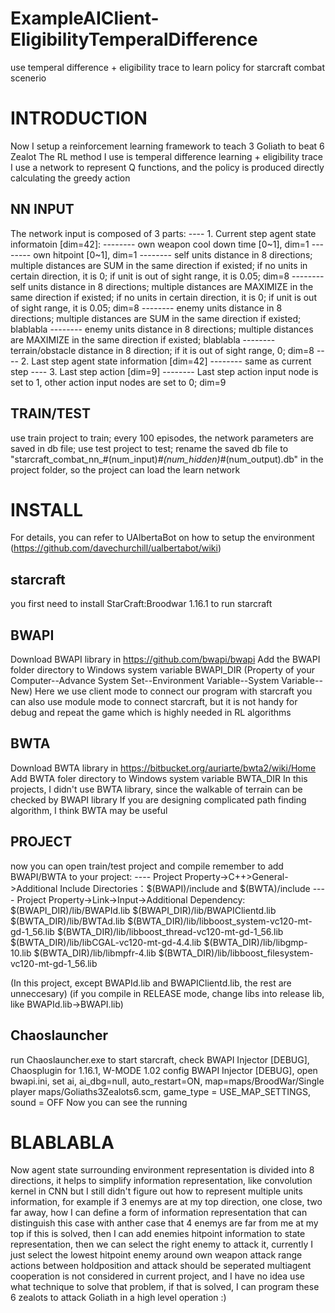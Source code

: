 # ExampleAIClient-EligibilityTemperalDifference
use temperal difference + eligibility trace to learn policy for starcraft combat scenerio

# INTRODUCTION
Now I setup a reinforcement learning framework to teach 3 Goliath to beat 6 Zealot
The RL method I use is temperal difference learning + eligibility trace
I use a network to represent Q functions, and the policy is produced directly calculating the greedy action

## NN INPUT 
The network input is composed of 3 parts:
---- 1. Current step agent state informatoin [dim=42]: 
-------- own weapon cool down time [0~1], dim=1
-------- own hitpoint [0~1], dim=1
-------- self units distance in 8 directions; multiple distances are SUM in the same direction if existed; if no units in certain direction, it is 0; if unit is out of sight range, it is 0.05; dim=8
-------- self units distance in 8 directions; multiple distances are MAXIMIZE in the same direction if existed; if no units in certain direction, it is 0; if unit is out of sight range, it is 0.05; dim=8
-------- enemy units distance in 8 directions; multiple distances are SUM in the same direction if existed; blablabla
-------- enemy units distance in 8 directions; multiple distances are MAXIMIZE in the same direction if existed; blablabla
-------- terrain/obstacle distance in 8 direction; if it is out of sight range, 0; dim=8
---- 2. Last step agent state information [dim=42]
-------- same as current step 
---- 3. Last step action [dim=9]
-------- Last step action input node is set to 1, other action input nodes are set to 0; dim=9

## TRAIN/TEST
use train project to train; every 100 episodes, the network parameters are saved in db file;
use test project to test; rename the saved db file to "starcraft_combat_nn_#(num_input)_#(num_hidden)_#(num_output).db" in the project folder, so the project can load the learn network 

# INSTALL
For details, you can refer to UAlbertaBot on how to setup the environment (https://github.com/davechurchill/ualbertabot/wiki) 
## starcraft
you first need to install StarCraft:Broodwar 1.16.1 to run starcraft

## BWAPI
Download BWAPI library in https://github.com/bwapi/bwapi
Add the BWAPI folder directory to Windows system variable BWAPI_DIR (Property of your Computer--Advance System Set--Environment Variable--System Variable--New)
Here we use client mode to connect our program with starcraft
you can also use module mode to connect starcraft, but it is not handy for debug and repeat the game which is highly needed in RL algorithms

## BWTA
Download BWTA library in https://bitbucket.org/auriarte/bwta2/wiki/Home
Add BWTA foler directory to Windows system variable BWTA_DIR 
In this projects, I didn't use BWTA library, since the walkable of terrain can be checked by BWAPI library
If you are designing complicated path finding algorithm, I think BWTA may be useful

## PROJECT
now you can open train/test project and compile
remember to add BWAPI/BWTA to your project: 
---- Project Property->C++>General->Additional Include Directories：$(BWAPI)/include and $(BWTA)/include
---- Project Property->Link->Input->Additional Dependency: 
$(BWAPI_DIR)/lib/BWAPId.lib
$(BWAPI_DIR)/lib/BWAPIClientd.lib
$(BWTA_DIR)/lib/BWTAd.lib
$(BWTA_DIR)/lib/libboost_system-vc120-mt-gd-1_56.lib
$(BWTA_DIR)/lib/libboost_thread-vc120-mt-gd-1_56.lib
$(BWTA_DIR)/lib/libCGAL-vc120-mt-gd-4.4.lib
$(BWTA_DIR)/lib/libgmp-10.lib
$(BWTA_DIR)/lib/libmpfr-4.lib
$(BWTA_DIR)/lib/libboost_filesystem-vc120-mt-gd-1_56.lib

(In this project, except BWAPId.lib and BWAPIClientd.lib, the rest are unneccesary)
(if you compile in RELEASE mode, change libs into release lib, like BWAPId.lib->BWAPI.lib)

## Chaoslauncher 
run Chaoslauncher.exe to start starcraft, check BWAPI Injector [DEBUG], Chaosplugin for 1.16.1, W-MODE 1.02 
config BWAPI Injector [DEBUG], open bwapi.ini, set ai, ai_dbg=null, auto_restart=ON, map=maps/BroodWar/Single player maps/Goliaths3Zealots6.scm, game_type = USE_MAP_SETTINGS, sound = OFF
Now you can see the running

# BLABLABLA
Now agent state surrounding environment representation is divided into 8 directions, it helps to simplify information representation, like convolution kernel in CNN
but I still didn't figure out how to represent multiple units information, for example if 3 enemys are at my top direction, one close, two far away, how I can define a form of information representation that can distinguish this case with anther case that 4 enemys are far from me at my top
if this is solved, then I can add enemies hitpoint information to state representation, then we can select the right enemy to attack it, currently I just select the lowest hitpoint enemy around own weapon attack range
actions between holdposition and attack should be seperated
multiagent cooperation is not considered in current project, and I have no idea use what technique to solve that problem, if that is solved, I can program these 6 zealots to attack Goliath in a high level operation :)


